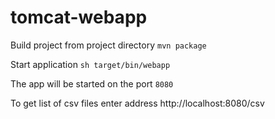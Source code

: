 # tomcat-webapp

Build project from project directory `mvn package`

Start application `sh target/bin/webapp`

The app will be started on the port `8080`

To get list of csv files enter address http://localhost:8080/csv
